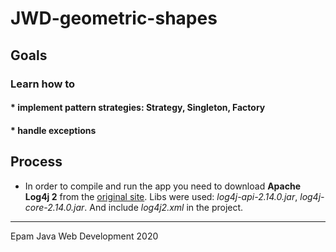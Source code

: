 # JWD-geometric-shapes

## Goals
### Learn how to 
#### * implement pattern strategies: Strategy, Singleton, Factory
#### * handle exceptions

## Process
* In order to compile and run the app you need to download **Apache Log4j 2**  from the [original site](https://logging.apache.org/log4j/2.x/download.html).
Libs were used: *log4j-api-2.14.0.jar*, *log4j-core-2.14.0.jar*. And include *log4j2.xml* in the project.
----
Epam Java Web Development 2020
